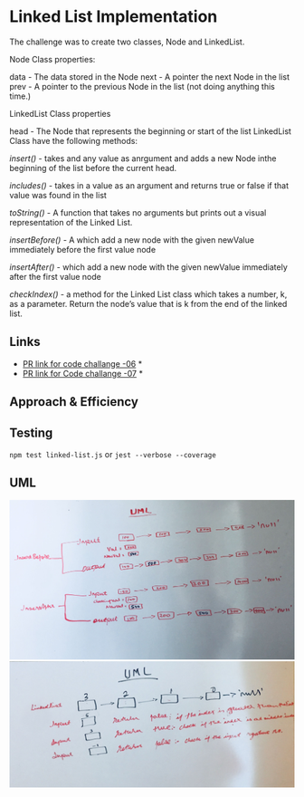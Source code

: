 # Linked List Implementation
The challenge was to create two classes, Node and LinkedList. 

Node Class properties:

data - The data stored in the Node
next - A pointer the next Node in the list
prev - A pointer to the previous Node in the list (not doing anything this time.)

LinkedList Class properties

head - The Node that represents the beginning or start of the list
LinkedList Class have the following methods:

*insert()* -  takes and any value as anrgument and adds a new Node inthe beginning of the list before the current head.

*includes()* -  takes in a value as an argument and returns true or false if that value was found in the list

*toString()* - A function that takes no arguments but prints out a visual representation of the Linked List.

*insertBefore()* - A which add a new node with the given newValue immediately before the first value node

*insertAfter()* - which add a new node with the given newValue immediately after the first value node

*checkIndex()* - a method for the Linked List class which takes a number, k, as a parameter. Return the node’s value that is k from the end of the linked list.

    
## Links

* [PR link for code challange -06](https://github.com/Eyob1984/data-structures-and-algorithms/pull/39) *
* [PR link for Code challange -07](https://github.com/Eyob1984/data-structures-and-algorithms/pull/43) *

    


## Approach & Efficiency

    
    
## Testing
  `npm test linked-list.js` or `jest --verbose --coverage`

## UML

![UML for code challange - 06](./asset/image/uml-code-challanges-06.jpg)
![UML for coee challange - 07](./asset/image/uml-code-challanges-07.jpg)
